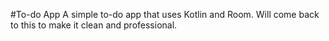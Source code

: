 #To-do App
A simple to-do app that uses Kotlin and Room. Will come back to this to make it clean and professional.
